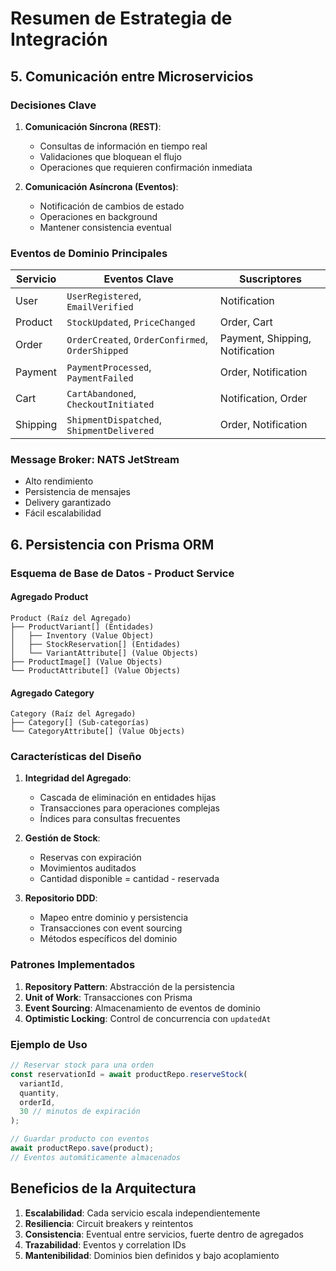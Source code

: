 # Resumen de Estrategia de Integración

## 5. Comunicación entre Microservicios

### Decisiones Clave

1. **Comunicación Síncrona (REST)**: 
   - Consultas de información en tiempo real
   - Validaciones que bloquean el flujo
   - Operaciones que requieren confirmación inmediata

2. **Comunicación Asíncrona (Eventos)**:
   - Notificación de cambios de estado
   - Operaciones en background
   - Mantener consistencia eventual

### Eventos de Dominio Principales

| Servicio | Eventos Clave | Suscriptores |
|----------|---------------|--------------|
| User | `UserRegistered`, `EmailVerified` | Notification |
| Product | `StockUpdated`, `PriceChanged` | Order, Cart |
| Order | `OrderCreated`, `OrderConfirmed`, `OrderShipped` | Payment, Shipping, Notification |
| Payment | `PaymentProcessed`, `PaymentFailed` | Order, Notification |
| Cart | `CartAbandoned`, `CheckoutInitiated` | Notification, Order |
| Shipping | `ShipmentDispatched`, `ShipmentDelivered` | Order, Notification |

### Message Broker: NATS JetStream
- Alto rendimiento
- Persistencia de mensajes
- Delivery garantizado
- Fácil escalabilidad

## 6. Persistencia con Prisma ORM

### Esquema de Base de Datos - Product Service

#### Agregado Product
```
Product (Raíz del Agregado)
├── ProductVariant[] (Entidades)
│   ├── Inventory (Value Object)
│   ├── StockReservation[] (Entidades)
│   └── VariantAttribute[] (Value Objects)
├── ProductImage[] (Value Objects)
└── ProductAttribute[] (Value Objects)
```

#### Agregado Category
```
Category (Raíz del Agregado)
├── Category[] (Sub-categorías)
└── CategoryAttribute[] (Value Objects)
```

### Características del Diseño

1. **Integridad del Agregado**:
   - Cascada de eliminación en entidades hijas
   - Transacciones para operaciones complejas
   - Índices para consultas frecuentes

2. **Gestión de Stock**:
   - Reservas con expiración
   - Movimientos auditados
   - Cantidad disponible = cantidad - reservada

3. **Repositorio DDD**:
   - Mapeo entre dominio y persistencia
   - Transacciones con event sourcing
   - Métodos específicos del dominio

### Patrones Implementados

1. **Repository Pattern**: Abstracción de la persistencia
2. **Unit of Work**: Transacciones con Prisma
3. **Event Sourcing**: Almacenamiento de eventos de dominio
4. **Optimistic Locking**: Control de concurrencia con `updatedAt`

### Ejemplo de Uso

```typescript
// Reservar stock para una orden
const reservationId = await productRepo.reserveStock(
  variantId, 
  quantity, 
  orderId,
  30 // minutos de expiración
);

// Guardar producto con eventos
await productRepo.save(product);
// Eventos automáticamente almacenados
```

## Beneficios de la Arquitectura

1. **Escalabilidad**: Cada servicio escala independientemente
2. **Resiliencia**: Circuit breakers y reintentos
3. **Consistencia**: Eventual entre servicios, fuerte dentro de agregados
4. **Trazabilidad**: Eventos y correlation IDs
5. **Mantenibilidad**: Dominios bien definidos y bajo acoplamiento